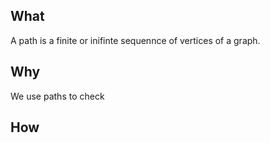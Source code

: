 ## What

A path is a finite or inifinte sequennce of vertices of a graph.

## Why

We use paths to check

## How

